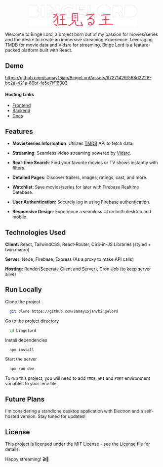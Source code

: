 <p align="center">
  <img src='src/assets/Logo.png' alt='' width='350'>
</p>

Welcome to Binge Lord, a project born out of my passion for movies/series and the desire to create an immersive streaming experience. Leveraging TMDB for movie data and Vidsrc for streaming, Binge Lord is a feature-packed platform built with React.

## Demo

https://github.com/samay15jan/BingeLord/assets/97271429/568d2228-bc2a-421a-89bf-fe5e7ff16303

#### Hosting Links
 - [Frontend](https://bingelord.samay15jan.xyz)
 - [Backend](https://bingelord.samay15jan.xyz)
 - [Docs](https://docs.bingelord.samay15jan.xyz)

## Features

- **Movie/Series Information**: Utilizes [TMDB](https://developer.themoviedb.org/docs/getting-started) API to fetch data.

- **Streaming**: Seamless video streaming powered by [Vidsrc](https://vidsrc.me/).
  
- **Real-time Search**: Find your favorite movies or TV shows instantly with filters.
  
- **Detailed Pages**: Discover trailers, images, ratings, cast, and more.
  
- **Watchlist**: Save movies/series for later with Firebase Realtime Database.
  
- **User Authentication**: Securely log in using Firebase authentication.

- **Responsive Design**: Experience a seamless UI on both desktop and mobile.



## Technologies Used


**Client:** React, TailwindCSS, React-Router, CSS-in-JS Libraries (styled + twin.macro)

**Server:** Node, Firebase, Express (As a proxy to make API calls)

**Hosting:** Render(Seperate Client and Server), Cron-Job (to keep server alive)



## Run Locally


Clone the project

```bash
  git clone https://github.com/samay15jan/bingelord
```

Go to the project directory

```bash
  cd bingelord
```

Install dependencies

```bash
  npm install
```

Start the server

```bash
  npm run dev
```

To run this project, you will need to add `TMDB_API` and `PORT` environment variables to your .env file.


## Future Plans

I'm considering a standlone desktop application with Electron and a self-hosted version. Stay tuned for updates!


## License
This project is licensed under the MIT License - see the  [License](https://github.com/samay15jan/BingeLord/blob/main/LICENSE) file for details.


Happy streaming! 🎬🍿
